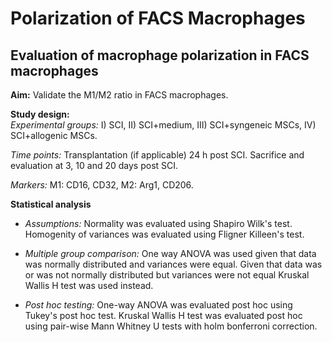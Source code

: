 # Polarization of FACS Macrophages

## Evaluation of macrophage polarization in FACS macrophages

**Aim:** Validate the M1/M2 ratio in FACS macrophages.  

**Study design:**   
*Experimental groups:* I) SCI, II) SCI+medium, III) SCI+syngeneic MSCs, IV) SCI+allogenic MSCs.  

*Time points:* Transplantation (if applicable) 24 h post SCI. Sacrifice and evaluation at 3, 10 and 20 days post SCI.  

*Markers:* M1: CD16, CD32, M2: Arg1, CD206.  

**Statistical analysis**
* *Assumptions:* Normality was evaluated using Shapiro Wilk's test. Homogenity of variances was evaluated using Fligner Killeen's test.   

* *Multiple group comparison:* One way ANOVA was used given that data was normally distributed and variances were equal. Given that data was or was not normally distributed but variances were not equal Kruskal Wallis H test was used instead.   

* *Post hoc testing:* One-way ANOVA was evaluated post hoc using Tukey's post hoc test. Kruskal Wallis H test was evaluated post hoc using pair-wise Mann Whitney U tests with holm bonferroni correction.   

